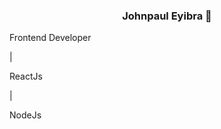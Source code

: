 <h3 align="center">Johnpaul Eyibra 🤔</h3>
<p align="center">
  <p>Frontend Developer</p> | 
  <p> ReactJs</p> |
  <p> NodeJs</p>
  <br>
</p>
